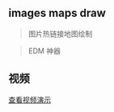 ## images maps draw

> 图片热链接地图绘制

> EDM 神器

## 视频

[查看视频演示](http://www.bilibili.com/video/av4812550/)

